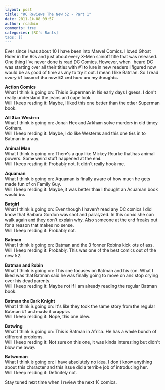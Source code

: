 ```yaml
---
layout: post
title: "RC Reviews The New 52 - Part 1"
date: 2011-10-08 09:57
author: rcadmin
comments: true
categories: [RC's Rants]
tags: []
---
```

Ever since I was about 10 I have been into Marvel Comics. I loved Ghost Rider in the 90s and just about every X-Men spinoff title that was released. One thing I've never done is read DC Comics. However, when I heard DC was starting over all their titles with #1 to lure in new readers I figured now would be as good of time as any to try it out. I mean I like Batman. So I read every #1 issue of the new 52 and here are my thoughts. 

<strong>Action Comics</strong><br>What I think is going on: 
This is Superman in his early days I guess. I don't really understand the jeans and cape look.<br>
Will I keep reading it: Maybe, I liked this one better than the other Superman book.

<strong>All Star Western</strong><br>
What I think is going on: Jonah Hex and Arkham solve murders in old timey Gotham. <br>
Will I keep reading it: Maybe, I do like Westerns and this one ties in to Batman in a way.

<strong>Animal Man</strong><br>
What I think is going on: There's a guy like Mickey Rourke that has animal powers. Some weird stuff happened at the end.<br>
Will I keep reading it: Probably not. It didn't really hook me.

<strong>Aquaman</strong><br>
What I think is going on: Aquaman is finally aware of how much he gets made fun of on Family Guy.<br>
Will I keep reading it: Maybe, it was better than I thought an Aquaman book would be.

<strong>Batgirl</strong><br>
What I think is going on: Even though I haven't read any DC comics I did know that Barbara Gordon was shot and paralyzed. In this comic she can walk again and they don't explain why. Also someone at the end freaks out for a reason that makes no sense.<br>
Will I keep reading it: Probably not. 

<strong>Batman</strong><br>
What I think is going on: Batman and the 3 former Robins kick lots of ass.<br>
Will I keep reading it: Probably. This was one of the best comics out of the new 52.

<strong>Batman and Robin</strong><br>
What I think is going on: This one focuses on Batman and his son. What I liked was that Batman said he was finally going to move on and stop crying over his dead parents. <br>
Will I keep reading it: Maybe not if I am already reading the regular Batman book.

<strong>Batman the Dark Knight</strong><br>
What I think is going on: It's like they took the same story from the regular Batman #1 and made it crappier.<br>
Will I keep reading it: Nope, this one blew.

<strong>Batwing</strong><br>
What I think is going on: This is Batman in Africa. He has a whole bunch of different problems.<br>
Will I keep reading it: Not sure on this one, it was kinda interesting but didn't blow me away.

<strong>Batwoman</strong><br>
What I think is going on: I have absolutely no idea. I don't know anything about this character and this issue did a terrible job of introducing her.<br>
Will I keep reading it: Definitely not.

Stay tuned next time when I review the next 10 comics. 
